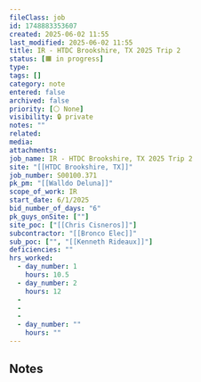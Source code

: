 ```yaml
---
fileClass: job
id: 1748883353607
created: 2025-06-02 11:55
last_modified: 2025-06-02 11:55
title: IR - HTDC Brookshire, TX 2025 Trip 2
status: [🟧 in progress]
type: 
tags: []
category: note
entered: false
archived: false
priority: [⚪ None]
visibility: 🔒 private
notes: ""
related: 
media: 
attachments: 
job_name: IR - HTDC Brookshire, TX 2025 Trip 2
site: "[[HTDC Brookshire, TX]]"
job_number: S00100.371
pk_pm: "[[Walldo Deluna]]"
scope_of_work: IR
start_date: 6/1/2025
bid_number_of_days: "6"
pk_guys_onSite: [""]
site_poc: ["[[Chris Cisneros]]"]
subcontractor: "[[Bronco Elec]]"
sub_poc: ["", "[[Kenneth Rideaux]]"]
deficiencies: ""
hrs_worked:
  - day_number: 1
    hours: 10.5
  - day_number: 2
    hours: 12
  - 
  - 
  - 
  - day_number: ""
    hours: ""
---
```


## Notes